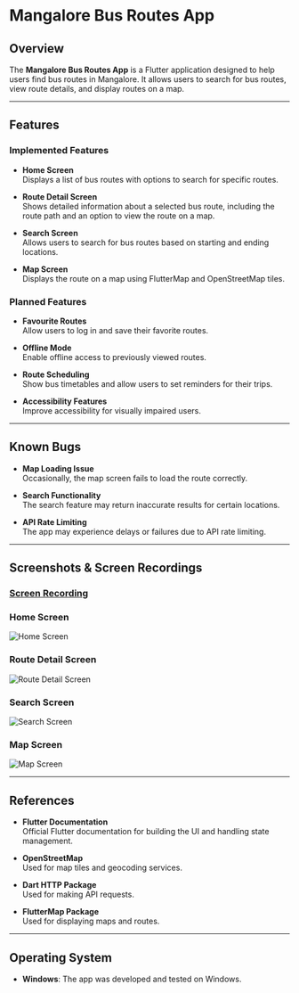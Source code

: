 # Mangalore Bus Routes App

## Overview
The **Mangalore Bus Routes App** is a Flutter application designed to help users find bus routes in Mangalore. It allows users to search for bus routes, view route details, and display routes on a map.

---

## Features

### Implemented Features

- **Home Screen**  
  Displays a list of bus routes with options to search for specific routes.

- **Route Detail Screen**  
  Shows detailed information about a selected bus route, including the route path and an option to view the route on a map.

- **Search Screen**  
  Allows users to search for bus routes based on starting and ending locations.

- **Map Screen**  
  Displays the route on a map using FlutterMap and OpenStreetMap tiles.


### Planned Features

- **Favourite Routes**  
  Allow users to log in and save their favorite routes.

- **Offline Mode**  
  Enable offline access to previously viewed routes.

- **Route Scheduling**  
  Show bus timetables and allow users to set reminders for their trips.

- **Accessibility Features**  
  Improve accessibility for visually impaired users.

---

## Known Bugs

- **Map Loading Issue**  
  Occasionally, the map screen fails to load the route correctly.

- **Search Functionality**  
  The search feature may return inaccurate results for certain locations.

- **API Rate Limiting**  
  The app may experience delays or failures due to API rate limiting.

---

## Screenshots & Screen Recordings

### [Screen Recording](https://drive.google.com/file/d/14-VqtoJtrNwY6eSdolhwn784X9zFNM11/view?usp=sharing)

### Home Screen
![Home Screen](Screenshots/Screenshot_20241112_093711.png)

### Route Detail Screen
![Route Detail Screen](Screenshots/Screenshot_20241112_093857.png)

### Search Screen
![Search Screen](Screenshots/Screenshot_20241112_093755.png)

### Map Screen
![Map Screen](Screenshots/Screenshot_20241129_213938.png)

---

## References

- **Flutter Documentation**  
  Official Flutter documentation for building the UI and handling state management.

- **OpenStreetMap**  
  Used for map tiles and geocoding services.

- **Dart HTTP Package**  
  Used for making API requests.

- **FlutterMap Package**  
  Used for displaying maps and routes.

---

## Operating System
- **Windows**: The app was developed and tested on Windows.











